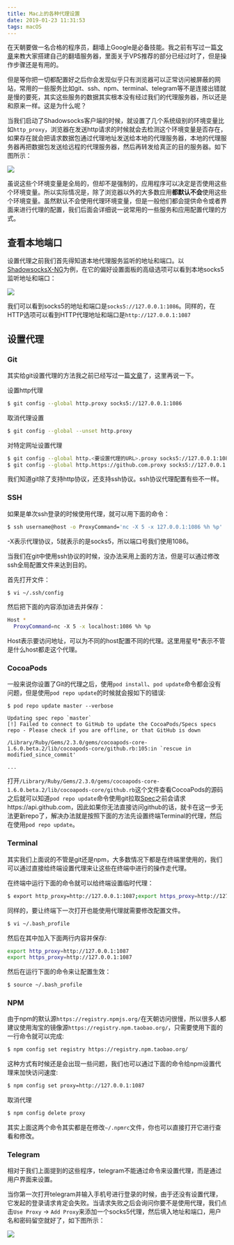 ```yaml
---
title: Mac上的各种代理设置
date: 2019-01-23 11:31:53
tags: macOS
---
```


在天朝要做一名合格的程序员，翻墙上Google是必备技能。我之前有写过一篇[文章](http://skx926.github.io/2016/02/04/shadowsocks-server/)来教大家搭建自己的翻墙服务器，里面关于VPS推荐的部分已经过时了，但是操作步骤还是有用的。

但是等你把一切都配置好之后你会发现似乎只有浏览器可以正常访问被屏蔽的网站，常用的一些服务比如git、ssh、npm、terminal、telegram等不是连接出错就是慢的要死，其实这些服务的数据其实根本没有经过我们的代理服务器，所以还是和原来一样。这是为什么呢？

当我们启动了Shadowsocks客户端的时候，就设置了几个系统级别的环境变量比如`http_proxy`，浏览器在发送http请求的时候就会去检测这个环境变量是否存在，如果存在就会把请求数据包通过代理地址发送给本地的代理服务器，本地的代理服务器再把数据包发送给远程的代理服务器，然后再转发给真正的目的服务器。如下图所示：

![]({{site.url}}/assets/img{{page.id}}/flow.png)

虽说这些个环境变量是全局的，但却不是强制的，应用程序可以决定是否使用这些个环境变量。所以实际情况是，除了浏览器以外的大多数应用**都默认不会**使用这些个环境变量。虽然默认不会使用代理环境变量，但是一般他们都会提供命令或者界面来进行代理的配置，我们后面会详细说一说常用的一些服务和应用配置代理的方式。

## 查看本地端口

设置代理之前我们首先得知道本地代理服务监听的地址和端口。以[ShadowsocksX-NG](https://github.com/shadowsocks/ShadowsocksX-NG)为例，在它的偏好设置面板的高级选项可以看到本地socks5监听地址和端口：

![]({{site.url}}/assets/img{{page.id}}/socks5.png)

我们可以看到socks5的地址和端口是`socks5://127.0.0.1:1086`。同样的，在HTTP选项可以看到HTTP代理地址和端口是`http://127.0.0.1:1087`

## 设置代理

### Git

其实给git设置代理的方法我之前已经写过一篇[文章](http://skx926.github.io/2017/01/15/git-proxy/)了，这里再说一下。

设置http代理

```bash
$ git config --global http.proxy socks5://127.0.0.1:1086
```

取消代理设置

```bash
$ git config --global --unset http.proxy
```

对特定网址设置代理

```bash
$ git config --global http.<要设置代理的URL>.proxy socks5://127.0.0.1:1086
$ git config --global http.https://github.com.proxy socks5://127.0.0.1:1086
```

我们知道git除了支持http协议，还支持ssh协议。ssh协议代理配置有些不一样。

### SSH

如果是单次ssh登录的时候使用代理，就可以用下面的命令：

```bash
$ ssh username@host -o ProxyCommand='nc -X 5 -x 127.0.0.1:1086 %h %p'
```

-X表示代理协议，5就表示的是socks5，所以端口号我们使用1086。

当我们在git中使用ssh协议的时候，没办法采用上面的方法，但是可以通过修改ssh全局配置文件来达到目的。

首先打开文件：

```bash
$ vi ~/.ssh/config
```

然后把下面的内容添加进去并保存：

```bash
Host *
  ProxyCommand=nc -X 5 -x localhost:1086 %h %p
```

Host表示要访问地址，可以为不同的host配置不同的代理。这里用星号*表示不管是什么host都走这个代理。

### CocoaPods

一般来说你设置了Git的代理之后，使用`pod install`、`pod update`命令都会没有问题，但是使用`pod repo update`的时候就会报如下的错误:

``` bas
$ pod repo update master --verbose

Updating spec repo `master`
[!] Failed to connect to GitHub to update the CocoaPods/Specs specs repo - Please check if you are offline, or that GitHub is down

/Library/Ruby/Gems/2.3.0/gems/cocoapods-core-1.6.0.beta.2/lib/cocoapods-core/github.rb:105:in `rescue in modified_since_commit'

...
```

打开`/Library/Ruby/Gems/2.3.0/gems/cocoapods-core-1.6.0.beta.2/lib/cocoapods-core/github.rb`这个文件查看CocoaPods的源码之后就可以知道`pod repo update`命令使用git拉取[Spec](<https://github.com/CocoaPods/Specs>)之前会请求https://api.github.com，因此如果你无法直接访问github的话，就卡在这一步无法更新repo了，解决办法就是按照下面的方法先设置终端Terminal的代理，然后在使用`pod repo update`。

### Terminal

其实我们上面说的不管是git还是npm，大多数情况下都是在终端里使用的，我们可以通过直接给终端设置代理来让这些在终端中进行的操作走代理。

在终端中运行下面的命令就可以给终端设置临时代理：

```bash
$ export http_proxy=http://127.0.0.1:1087;export https_proxy=http://127.0.0.1:1087;
```

同样的，要让终端下一次打开也能使用代理就需要修改配置文件。

```bash
$ vi ~/.bash_profile
```

然后在其中加入下面两行内容并保存:

```bash
export http_proxy=http://127.0.0.1:1087
export https_proxy=http://127.0.0.1:1087
```

然后在运行下面的命令来让配置生效：

```bash
$ source ~/.bash_profile
```

### NPM

由于npm的默认源`https://registry.npmjs.org/`在天朝访问很慢，所以很多人都建议使用淘宝的镜像源`https://registry.npm.taobao.org/`，只需要使用下面的一行命令就可以完成:

```bash
$ npm config set registry https://registry.npm.taobao.org/
```

这种方式有时候还是会出现一些问题，我们也可以通过下面的命令给npm设置代理来加快访问速度:

```bash
$ npm config set proxy=http://127.0.0.1:1087
```

取消代理

```bash
$ npm config delete proxy
```

其实上面这两个命令其实都是在修改`~/.npmrc`文件，你也可以直接打开它进行查看和修改。

### Telegram

相对于我们上面提到的这些程序，telegram不能通过命令来设置代理，而是通过用户界面来设置。

当你第一次打开telegram并输入手机号进行登录的时候，由于还没有设置代理，它发起的登录请求肯定会失败。当请求失败之后会询问你要不是使用代理，我们点击`Use Proxy` -> `Add Proxy`来添加一个socks5代理，然后填入地址和端口，用户名和密码留空就好了，如下图所示：

![]({{site.url}}/assets/img{{page.id}}/telegram.png)

